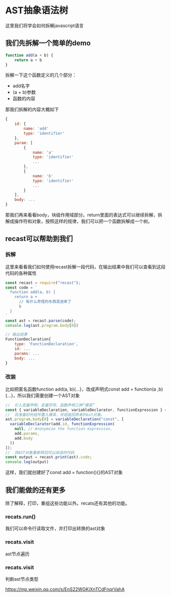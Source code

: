 # AST抽象语法树
这里我们将学会如何拆解javascript语言


## 我们先拆解一个简单的demo
```js
function add(a + b) {
    return a + b
}
```
拆解一下这个函数定义的几个部分：
- add名字
- (a + b)参数
- 函数的内容

那我们拆解的内容大概如下
```js
{
    id: {
        name: 'add'
        type: 'identifier'
    },
    param: [
        {
            name: 'a'
            type: 'identifier'
            ...
        },
        {
            name: 'b'
            type: 'identifier'
            ...
        }
    ],
    body: ...
}
```

那我们再来看看body，块级作用域部分。return里面的表达式可以继续拆解，拆解成操作符和对象，按照这样的规律，我们可以把一个函数拆解成一个树。


## recast可以帮助到我们

### 拆解
这里来看看我们如何使用recast拆解一段代码，在输出结果中我们可以查看到这段代码的各种属性
```js
const recast = require("recast");
const code = `
  function add(a, b) {
    return a +
      // 有什么奇怪的东西混进来了
      b
  }
`
const ast = recast.parse(code);
console.log(ast.program.body[0])

// 输出结果
FunctionDeclaration{
    type: 'FunctionDeclaration',
    id: ...
    params: ...
    body: ...
}
```


### 改装
比如把匿名函数function add(a, b){…}，改成声明式const add = function(a ,b){…}，所以我们需要创建一个AST对象

```js
//  引入变量声明，变量符号，函数声明三种“模具”
const { variableDeclaration, variableDeclarator, functionExpression } = recast.types.builders
//  将准备好的组件置入模具，并组装回原来的ast对象。
ast.program.body[0] = variableDeclaration("const", [
  variableDeclarator(add.id, functionExpression(
    null, // Anonymize the function expression.
    add.params,
    add.body
  ))
]);
//  将AST对象重新转回可以阅读的代码
const output = recast.print(ast).code;
console.log(output)
```

这样，我们就创建好了const add = function(){}的AST对象


## 我们能做的还有更多
除了解释，打印，重组这些功能以外。recats还有其他的功能。

### recats.run()
我们可以命令行读取文件，并打印出转换的ast对象

### recats.visit
ast节点遍历

### recats.visit
判断ast节点类型

https://mp.weixin.qq.com/s/EnS22WGKiXnTCdFnqrVahA
